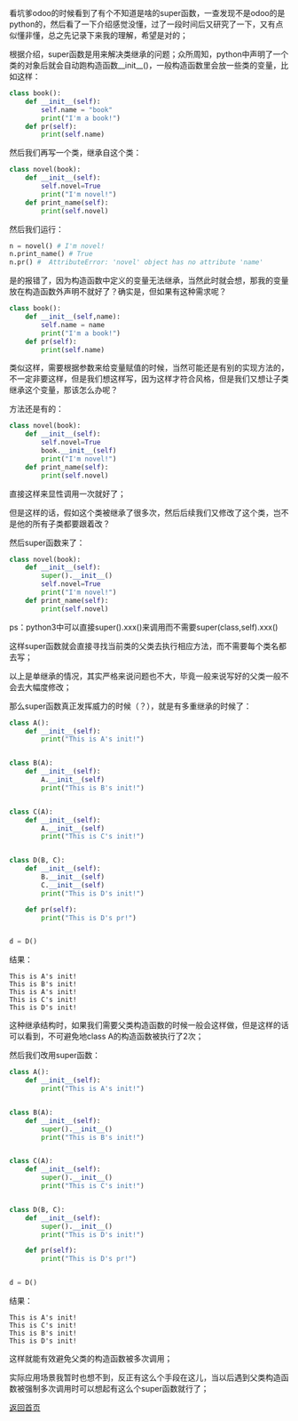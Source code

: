 ​		看坑爹odoo的时候看到了有个不知道是啥的super函数，一查发现不是odoo的是python的，然后看了一下介绍感觉没懂，过了一段时间后又研究了一下，又有点似懂非懂，总之先记录下来我的理解，希望是对的；

​		根据介绍，super函数是用来解决类继承的问题；众所周知，python中声明了一个类的对象后就会自动跑构造函数\__init\_\_()，一般构造函数里会放一些类的变量，比如这样：

```python
class book():
    def __init__(self):
        self.name = "book"
        print("I'm a book!")
    def pr(self):
        print(self.name)
```

然后我们再写一个类，继承自这个类：

```python
class novel(book):
    def __init__(self):
        self.novel=True
        print("I'm novel!")
    def print_name(self):
        print(self.novel)
```

然后我们运行：

```python
n = novel() # I'm novel!
n.print_name() # True
n.pr() #  AttributeError: 'novel' object has no attribute 'name'
```

是的报错了，因为构造函数中定义的变量无法继承，当然此时就会想，那我的变量放在构造函数外声明不就好了？确实是，但如果有这种需求呢？

```python
class book():
    def __init__(self,name):
        self.name = name
        print("I'm a book!")
    def pr(self):
        print(self.name)
```

类似这样，需要根据参数来给变量赋值的时候，当然可能还是有别的实现方法的，不一定非要这样，但是我们想这样写，因为这样才符合风格，但是我们又想让子类继承这个变量，那该怎么办呢？

方法还是有的：

```python
class novel(book):
    def __init__(self):
        self.novel=True
        book.__init__(self)
        print("I'm novel!")
    def print_name(self):
        print(self.novel)
```

直接这样来显性调用一次就好了；

但是这样的话，假如这个类被继承了很多次，然后后续我们又修改了这个类，岂不是他的所有子类都要跟着改？

然后super函数来了：

```python
class novel(book):
    def __init__(self):
        super().__init__()
        self.novel=True
        print("I'm novel!")
    def print_name(self):
        print(self.novel)
```

ps：python3中可以直接super().xxx()来调用而不需要super(class,self).xxx()

这样super函数就会直接寻找当前类的父类去执行相应方法，而不需要每个类名都去写；

以上是单继承的情况，其实严格来说问题也不大，毕竟一般来说写好的父类一般不会去大幅度修改；

那么super函数真正发挥威力的时候（？），就是有多重继承的时候了：

```python
class A():
    def __init__(self):
        print("This is A's init!")


class B(A):
    def __init__(self):
        A.__init__(self)
        print("This is B's init!")


class C(A):
    def __init__(self):
        A.__init__(self)
        print("This is C's init!")


class D(B, C):
    def __init__(self):
        B.__init__(self)
        C.__init__(self)
        print("This is D's init!")

    def pr(self):
        print("This is D's pr!")


d = D()
```

结果：

```
This is A's init!
This is B's init!
This is A's init!
This is C's init!
This is D's init!
```

这种继承结构时，如果我们需要父类构造函数的时候一般会这样做，但是这样的话可以看到，不可避免地class A的构造函数被执行了2次；

然后我们改用super函数：

```python
class A():
    def __init__(self):
        print("This is A's init!")


class B(A):
    def __init__(self):
        super().__init__()
        print("This is B's init!")


class C(A):
    def __init__(self):
        super().__init__()
        print("This is C's init!")


class D(B, C):
    def __init__(self):
        super().__init__()
        print("This is D's init!")

    def pr(self):
        print("This is D's pr!")


d = D()
```

结果：

```
This is A's init!
This is C's init!
This is B's init!
This is D's init!
```

这样就能有效避免父类的构造函数被多次调用；

实际应用场景我暂时也想不到，反正有这么个手段在这儿，当以后遇到父类构造函数被强制多次调用时可以想起有这么个super函数就行了；





[返回首页](https://ko710395.github.io/)
